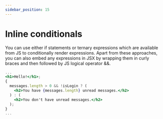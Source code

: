 ```yaml
---
sidebar_position: 15
---
```


# Inline conditionals

You can use either if statements or ternary
expressions which are available from JS to
conditionally render expressions.
Apart from these approaches, you can also embed any expressions in JSX by wrapping them in curly braces and then
followed by JS logical operator &&.

```jsx
...
<h1>Hello!</h1>;
{
  messages.length > 0 && !isLogin ? (
    <h2>You have {messages.length} unread messages.</h2>
  ) : (
    <h2>You don't have unread messages.</h2>
  );
}
...
```
